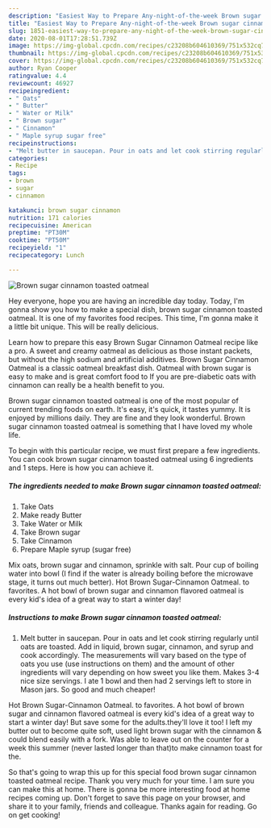 ```yaml
---
description: "Easiest Way to Prepare Any-night-of-the-week Brown sugar cinnamon toasted oatmeal"
title: "Easiest Way to Prepare Any-night-of-the-week Brown sugar cinnamon toasted oatmeal"
slug: 1851-easiest-way-to-prepare-any-night-of-the-week-brown-sugar-cinnamon-toasted-oatmeal
date: 2020-08-01T17:28:51.739Z
image: https://img-global.cpcdn.com/recipes/c23208b604610369/751x532cq70/brown-sugar-cinnamon-toasted-oatmeal-recipe-main-photo.jpg
thumbnail: https://img-global.cpcdn.com/recipes/c23208b604610369/751x532cq70/brown-sugar-cinnamon-toasted-oatmeal-recipe-main-photo.jpg
cover: https://img-global.cpcdn.com/recipes/c23208b604610369/751x532cq70/brown-sugar-cinnamon-toasted-oatmeal-recipe-main-photo.jpg
author: Ryan Cooper
ratingvalue: 4.4
reviewcount: 46927
recipeingredient:
- " Oats"
- " Butter"
- " Water or Milk"
- " Brown sugar"
- " Cinnamon"
- " Maple syrup sugar free"
recipeinstructions:
- "Melt butter in saucepan. Pour in oats and let cook stirring regularly until oats are toasted. Add in liquid, brown sugar, cinnamon, and syrup and cook accordingly. The measurements will vary based on the type of oats you use (use instructions on them) and the amount of other ingredients will vary depending on how sweet you like them. Makes 3-4 nice size servings. I ate 1 bowl and then had 2 servings left to store in Mason jars. So good and much cheaper!"
categories:
- Recipe
tags:
- brown
- sugar
- cinnamon

katakunci: brown sugar cinnamon 
nutrition: 171 calories
recipecuisine: American
preptime: "PT30M"
cooktime: "PT50M"
recipeyield: "1"
recipecategory: Lunch

---
```



![Brown sugar cinnamon toasted oatmeal](https://img-global.cpcdn.com/recipes/c23208b604610369/751x532cq70/brown-sugar-cinnamon-toasted-oatmeal-recipe-main-photo.jpg)

Hey everyone, hope you are having an incredible day today. Today, I'm gonna show you how to make a special dish, brown sugar cinnamon toasted oatmeal. It is one of my favorites food recipes. This time, I'm gonna make it a little bit unique. This will be really delicious.

Learn how to prepare this easy Brown Sugar Cinnamon Oatmeal recipe like a pro. A sweet and creamy oatmeal as delicious as those instant packets, but without the high sodium and artificial additives. Brown Sugar Cinnamon Oatmeal is a classic oatmeal breakfast dish. Oatmeal with brown sugar is easy to make and is great comfort food to If you are pre-diabetic oats with cinnamon can really be a health benefit to you.

Brown sugar cinnamon toasted oatmeal is one of the most popular of current trending foods on earth. It's easy, it's quick, it tastes yummy. It is enjoyed by millions daily. They are fine and they look wonderful. Brown sugar cinnamon toasted oatmeal is something that I have loved my whole life.


To begin with this particular recipe, we must first prepare a few ingredients. You can cook brown sugar cinnamon toasted oatmeal using 6 ingredients and 1 steps. Here is how you can achieve it.

<!--inarticleads1-->

##### The ingredients needed to make Brown sugar cinnamon toasted oatmeal:

1. Take  Oats
1. Make ready  Butter
1. Take  Water or Milk
1. Take  Brown sugar
1. Take  Cinnamon
1. Prepare  Maple syrup (sugar free)


Mix oats, brown sugar and cinnamon, sprinkle with salt. Pour cup of boiling water into bowl (I find if the water is already boiling before the microwave stage, it turns out much better). Hot Brown Sugar-Cinnamon Oatmeal. to favorites. A hot bowl of brown sugar and cinnamon flavored oatmeal is every kid&#39;s idea of a great way to start a winter day! 

<!--inarticleads2-->

##### Instructions to make Brown sugar cinnamon toasted oatmeal:

1. Melt butter in saucepan. Pour in oats and let cook stirring regularly until oats are toasted. Add in liquid, brown sugar, cinnamon, and syrup and cook accordingly. The measurements will vary based on the type of oats you use (use instructions on them) and the amount of other ingredients will vary depending on how sweet you like them. Makes 3-4 nice size servings. I ate 1 bowl and then had 2 servings left to store in Mason jars. So good and much cheaper!


Hot Brown Sugar-Cinnamon Oatmeal. to favorites. A hot bowl of brown sugar and cinnamon flavored oatmeal is every kid&#39;s idea of a great way to start a winter day! But save some for the adults.they&#39;ll love it too! I left my butter out to become quite soft, used light brown sugar with the cinnamon &amp; could blend easily with a fork. Was able to leave out on the counter for a week this summer (never lasted longer than that)to make cinnamon toast for the. 

So that's going to wrap this up for this special food brown sugar cinnamon toasted oatmeal recipe. Thank you very much for your time. I am sure you can make this at home. There is gonna be more interesting food at home recipes coming up. Don't forget to save this page on your browser, and share it to your family, friends and colleague. Thanks again for reading. Go on get cooking!
